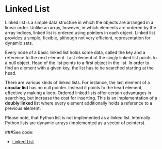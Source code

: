 # Linked List

Linked list is a simple data structure in which the objects are arranged in a linear
 order. Unlike an array, however, in which elements are ordered by the array indices,
 linked list is ordered using pointers in each object. Linked list provides a simple,
 flexible, although not very efficient, representation for dynamic sets.

Every node of a basic linked list holds some data, called the key and a reference to the
 next element. Last element of the singly linked list points to a null object. Head of 
 the list points to a first object in the list. In order to find an element with a given
 key, the list has to be searched starting at the head.

There are various kinds of linked lists. For instance, the last element of a **circular
 list** has no null pointer. Instead it points to the head element, effectively making
 a loop. Ordered linked lists offer certain advantages in searching, but increase the 
 cost for inserting. This is an implementation of a **doubly linked** list where every
 element additionally holds a reference to a previous element.

Please note, that Python list is not implemented as a linked list. Internally Python 
 lists are dynamic arrays (implemented as a vector of pointers).
 
###See code: 
- [Linked List](./__init__.py)